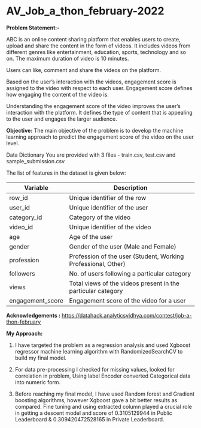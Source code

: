 # AV_Job_a_thon_february-2022

**Problem Statement:-**

ABC is an online content sharing platform that enables users to create, upload and share the content in the form of videos. It includes videos from different genres like entertainment, education, sports, technology and so on. The maximum duration of video is 10 minutes.

Users can like, comment and share the videos on the platform.

Based on the user’s interaction with the videos, engagement score is assigned to the video with respect to each user. Engagement score defines how engaging the content of the video is.

Understanding the engagement score of the video improves the user’s interaction with the platform. It defines the type of content that is appealing to the user and engages the larger audience.

**Objective:**
The main objective of the problem is to develop the machine learning approach to predict the engagement score of the video on the user level.

Data Dictionary
You are provided with 3 files - train.csv, test.csv and sample_submission.csv

The list of features in the dataset is given below:

| **Variable** |	**Description** |
|----------|---------------|
| row_id	| Unique identifier of the row|
| user_id	| Unique identifier of the user
| category_id |	Category of the video|
| video_id |	Unique identifier of the video |
| age |	Age of the user|
| gender |	Gender of the user (Male and Female)|
| profession|	Profession of the user (Student, Working Professional, Other)|
|followers |	No. of users following a particular category|
| views |	Total views of the videos present in the particular category |
| engagement_score |	Engagement score of the video for a user |


**Acknowledgements :**
https://datahack.analyticsvidhya.com/contest/job-a-thon-february

**My Approach:**

1.	I have targeted the problem as a regression analysis and used Xgboost regressor machine learning algorithm with RandomizedSearchCV  to build my final model.
2.	For data pre-processing I checked for missing values, looked for correlation in  problem, Using label Encoder converted Categorical data into numeric form.

3.	Before reaching my final model, I have used Random forest and Gradient boosting algorithms, however Xgboost gave a bit better results as compared.
Fine tuning and using extracted column played a crucial role in getting a descent model and score of 0.3105129944 in Public Leaderboard & 0.309420472528165 in Private Leaderboard.


